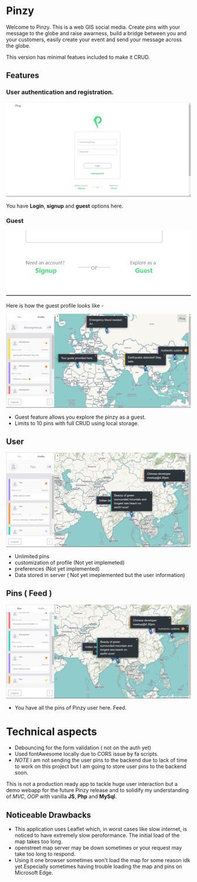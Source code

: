 # Pinzy

Welcome to Pinzy. This is a web GIS social media. Create pins with your message to the globe and raise awarness, build a bridge between you and your customers, easily create your event and send your message across the globe.

This version has minimal featues included to make it CRUD.

## Features

### User authentication and registration.

![index page](./readme/index.png)

You have **Login**, **signup** and **guest** options here.

### Guest

![index page](./readme/guest.png)

Here is how the guest profile looks like -

![guest profile page](./readme/guest_profile.png)

- Guest feature allows you explore the pinzy as a guest.
- Limits to 10 pins with full CRUD using local storage.

## User

![user profile page](./readme/user_profile.png)

- Unlimited pins
- customization of profile (Not yet implemeted)
- preferences (Not yet implemented)
- Data stored in server ( Not yet imeplemented but the user information)

## Pins ( Feed )

![pins page](./readme/pins.png)

- You have all the pins of Pinzy user here. Feed.

# Technical aspects

- Debouncing for the form validation ( not on the auth yet)
- Used fontAwesome locally due to CORS issue by fa scripts.
- *NOTE* i am not sending the user pins to the backend due to lack of time to work on this project but I am going to store user pins to the backend soon.

This is not a production ready app to tackle huge user interaction but a demo webapp for the future Pinzy release and to solidify my understanding of _MVC_, _OOP_ with vanilla **JS**, **Php** and **MySql**.

## Noticeable Drawbacks

- This application uses Leaflet which, in worst cases like slow internet, is noticed to have extremely slow peroformance. The initial load of the map takes too long.
- openstreet map server may be down sometimes or your request may take too long to respond.
- Using it one browser sometimes won't load the map for some reason idk yet.Especially sometimes having trouble loading the map and pins on Microsoft Edge.
